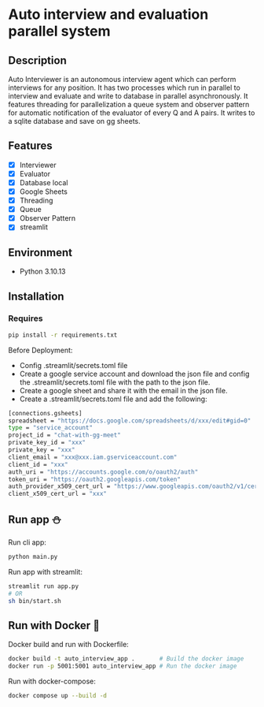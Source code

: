 # Auto interview and evaluation parallel system

## Description

Auto Interviewer is an autonomous interview agent which can perform interviews for any position. It has two processes
which run in parallel to interview and evaluate and write to database in parallel asynchronously. It features threading
for parallelization a queue system and observer pattern for automatic notification of the evaluator of every Q and A
pairs. It writes to a sqlite database and save on gg sheets.

## Features

- [x] Interviewer
- [x] Evaluator
- [x] Database local
- [x] Google Sheets
- [x] Threading
- [x] Queue
- [x] Observer Pattern
- [x] streamlit

## Environment

- Python 3.10.13

## Installation

### Requires

```bash
pip install -r requirements.txt
```

Before Deployment:

- Config .streamlit/secrets.toml file
- Create a google service account and download the json file and config the .streamlit/secrets.toml file with the path
  to the json file.
- Create a google sheet and share it with the email in the json file.
- Create a .streamlit/secrets.toml file and add the following:

```bash
[connections.gsheets]
spreadsheet = "https://docs.google.com/spreadsheets/d/xxx/edit#gid=0"
type = "service_account"
project_id = "chat-with-gg-meet"
private_key_id = "xxx"
private_key = "xxx"
client_email = "xxx@xxx.iam.gserviceaccount.com"
client_id = "xxx"
auth_uri = "https://accounts.google.com/o/oauth2/auth"
token_uri = "https://oauth2.googleapis.com/token"
auth_provider_x509_cert_url = "https://www.googleapis.com/oauth2/v1/certs"
client_x509_cert_url = "xxx"
```

## Run app ⛄️

Run cli app:

```bash
python main.py

```

Run app with streamlit:

```bash
streamlit run app.py
# OR
sh bin/start.sh
```

## Run with Docker 🐳

Docker build and run with Dockerfile:

```bash
docker build -t auto_interview_app .       # Build the docker image
docker run -p 5001:5001 auto_interview_app # Run the docker image

```

Run with docker-compose:

```bash
docker compose up --build -d
```
